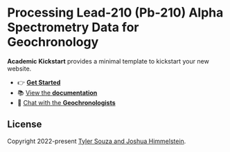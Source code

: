 # Processing Lead-210 (Pb-210) Alpha Spectrometry Data for Geochronology

**Academic Kickstart** provides a minimal template to kickstart your new website.
- 👉 [**Get Started**](#install)
- 📚 [View the **documentation**](https://github.com/tsouza96/processing_lead_210_sediment_data/README.md)
- 💬 [Chat with the **Geochronologists**](https://joshimmel.com)


## License
Copyright 2022-present [Tyler Souza and Joshua Himmelstein](https://joshimmel.com).
